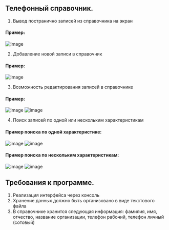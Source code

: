 ## Телефонный справочник.
1. Вывод постранично записей из справочника на экран
#### Пример:
![image](https://github.com/angheelinaa/test_task_phonebook/assets/90256597/4aba37e3-27c0-452f-ba50-ef8b2a584f1b)

2. Добавление новой записи в справочник
#### Пример:
![image](https://github.com/angheelinaa/test_task_phonebook/assets/90256597/d62fa4e9-fac9-42be-934f-9d6aa635fa1e)

3. Возможность редактирования записей в справочнике
#### Пример:
![image](https://github.com/angheelinaa/test_task_phonebook/assets/90256597/39906140-c872-4770-830b-6e20004c8b54)
![image](https://github.com/angheelinaa/test_task_phonebook/assets/90256597/b1cef052-4b44-4a9d-928a-75ee05a11cc5)
   
4. Поиск записей по одной или нескольким характеристикам
#### Пример поиска по одной характеристике:
![image](https://github.com/angheelinaa/test_task_phonebook/assets/90256597/9205d289-58cc-49cf-9a3d-114ab9699f7f)
![image](https://github.com/angheelinaa/test_task_phonebook/assets/90256597/d355b876-a252-4026-9cb8-f037a08310ec)
#### Пример поиска по нескольким характеристикам:
![image](https://github.com/angheelinaa/test_task_phonebook/assets/90256597/9603edb2-be87-4c8e-ae52-46803a60fc68)
![image](https://github.com/angheelinaa/test_task_phonebook/assets/90256597/3cf2cf4b-4a1f-43b7-851f-50edf89a09c5)

## Требования к программе.
1. Реализация интерфейса через консоль
2. Хранение данных должно быть организовано в виде текстового файла
3. В справочнике хранится следующая информация: фамилия, имя, отчество,
название организации, телефон рабочий, телефон личный (сотовый)

